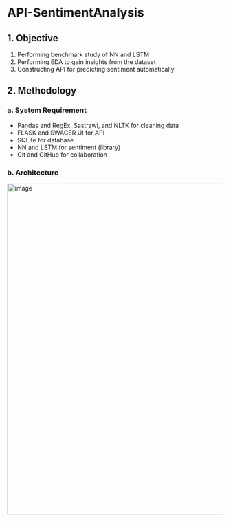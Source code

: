 # API-SentimentAnalysis

## 1. Objective
1. Performing benchmark study of NN and LSTM
2. Performing EDA to gain insights from the dataset
3. Constructing API for predicting sentiment automatically

## 2. Methodology
### a. System Requirement
- Pandas and RegEx, Sastrawi, and NLTK for cleaning data
- FLASK and SWAGER UI for API
- SQLite for database
- NN and LSTM for sentiment (library)
- Git and GitHub for collaboration

### b. Architecture
<img width="770" alt="image" src="https://user-images.githubusercontent.com/26571248/219908945-a31d14fd-13ab-45fd-8673-8e0762479204.png">

